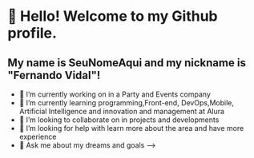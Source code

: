# 👋 Hello! Welcome to my Github profile.
## My name is SeuNomeAqui and my nickname is "Fernando Vidal"!

- 🔭 I’m currently working on in a Party and Events company
- 🌱 I’m currently learning programming,Front-end, DevOps,Mobile, Artificial Intelligence and innovation and management at Alura
- 👯 I’m looking to collaborate on in projects and developments
- 🤔 I’m looking for help with learn more about the area and have more experience
- 💬 Ask me about my dreams and goals
-->

   
